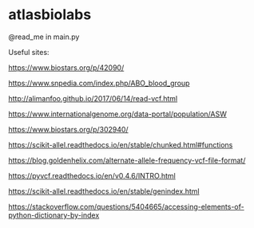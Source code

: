 # atlasbiolabs

@read_me in main.py

Useful sites:

https://www.biostars.org/p/42090/

https://www.snpedia.com/index.php/ABO_blood_group

http://alimanfoo.github.io/2017/06/14/read-vcf.html

https://www.internationalgenome.org/data-portal/population/ASW

https://www.biostars.org/p/302940/

https://scikit-allel.readthedocs.io/en/stable/chunked.html#functions

https://blog.goldenhelix.com/alternate-allele-frequency-vcf-file-format/

https://pyvcf.readthedocs.io/en/v0.4.6/INTRO.html

https://scikit-allel.readthedocs.io/en/stable/genindex.html

https://stackoverflow.com/questions/5404665/accessing-elements-of-python-dictionary-by-index
